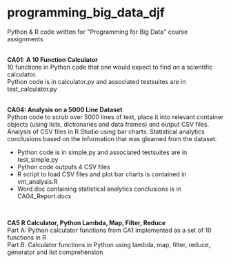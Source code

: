 # programming_big_data_djf
Python & R code written for "Programming for Big Data" course assignments
<br><br>

<b>CA01: A 10 Function Calculator</b><br>
10 functions in Python code that one would expect to find on a scientific calculator.<br>
Python code is in calculator.py and associated testsuites are in test_calculator.py
<br><br>

<b>CA04: Analysis on a 5000 Line Dataset</b><br>
Python code to scrub over 5000 lines of text, place it into relevant container objects (using lists, dictionaries and data frames) and output CSV files. Analysis of CSV files in R Studio using bar charts. Statistical analytics conclusions based on the information that was gleamed from the dataset.<br>
<ul><li>Python code is in simple.py and associated testsuites are in test_simple.py</li>
<li>Python code outputs 4 CSV files</li>
<li>R script to load CSV files and plot bar charts is contained in vm_analysis.R</li>
<li>Word doc containing statistical analytics conclusions is in CA04_Report.docx</li></ul>
<br>

<b>CA5 R Calculator, Python Lambda, Map, Filter, Reduce</b><br>
Part A: Python calculator functions from CA1 implemented as a set of 10 functions in R<br>
Part B: Calculator functions in Python using lambda, map, filter, reduce, generator and list comprehension
